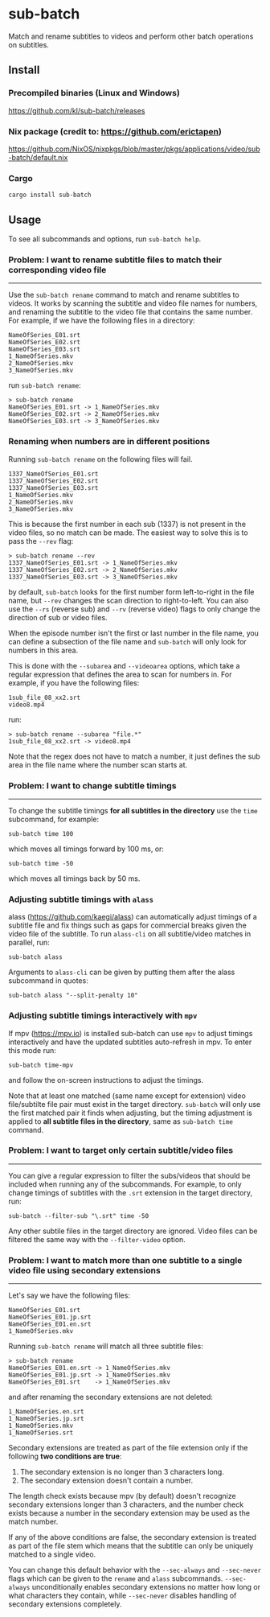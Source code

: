 # sub-batch
Match and rename subtitles to videos and perform other batch operations on subtitles.

## Install

### Precompiled binaries (Linux and Windows)
https://github.com/kl/sub-batch/releases

### Nix package (credit to: https://github.com/erictapen)
https://github.com/NixOS/nixpkgs/blob/master/pkgs/applications/video/sub-batch/default.nix

### Cargo
```cargo install sub-batch```

## Usage

To see all subcommands and options, run ``sub-batch help``.

### Problem: I want to rename subtitle files to match their corresponding video file

---

Use the ```sub-batch rename``` command to match and rename subtitles to videos.
It works by scanning the subtitle and video file names for numbers, and renaming the subtitle to the
video file that contains the same number. For example, if we have the following files in a directory:

```
NameOfSeries_E01.srt
NameOfSeries_E02.srt
NameOfSeries_E03.srt
1_NameOfSeries.mkv
2_NameOfSeries.mkv
3_NameOfSeries.mkv
```

run ``sub-batch rename``:
```
> sub-batch rename
NameOfSeries_E01.srt -> 1_NameOfSeries.mkv
NameOfSeries_E02.srt -> 2_NameOfSeries.mkv
NameOfSeries_E03.srt -> 3_NameOfSeries.mkv
```

### Renaming when numbers are in different positions

Running ``sub-batch rename`` on the following files will fail. 
```
1337_NameOfSeries_E01.srt
1337_NameOfSeries_E02.srt
1337_NameOfSeries_E03.srt
1_NameOfSeries.mkv
2_NameOfSeries.mkv
3_NameOfSeries.mkv
```

This is because the first number in each sub (1337) is not present in the video files, so no match can be made.
The easiest way to solve this is to pass the ``--rev`` flag:

```
> sub-batch rename --rev
1337_NameOfSeries_E01.srt -> 1_NameOfSeries.mkv
1337_NameOfSeries_E02.srt -> 2_NameOfSeries.mkv
1337_NameOfSeries_E03.srt -> 3_NameOfSeries.mkv
```
by default, ``sub-batch`` looks for the first number form left-to-right in the file name,
but ``--rev`` changes the scan direction to right-to-left.
You can also use the ``--rs`` (reverse sub) and ``--rv`` (reverse video) flags to only change
the direction of sub or video files.

When the episode number isn't the first or last number in the file name, you can define a 
subsection of the file name and ``sub-batch`` will only look for numbers in this area.

This is done with the ``--subarea`` and ``--videoarea`` options, which take a regular expression that defines
the area to scan for numbers in. For example, if you have the following files:

```
1sub_file_08_xx2.srt
video8.mp4
```
run:
```
> sub-batch rename --subarea "file.*"
1sub_file_08_xx2.srt -> video8.mp4
```
Note that the regex does not have to match 
a number, it just defines the sub area in the file 
name where the number scan starts at.

### Problem: I want to change subtitle timings

---

To change the subtitle timings __for all subtitles in the directory__ use the `time` subcommand, for example:
```
sub-batch time 100
```
which moves all timings forward by 100 ms, or:
```
sub-batch time -50
```
which moves all timings back by 50 ms.

### Adjusting subtitle timings with `alass`

alass (https://github.com/kaegi/alass) can automatically adjust timings of a subtitle file and fix things such as gaps for commercial breaks
given the video file of the subtitle. To run `alass-cli` on all subtitle/video matches in parallel, run:
```
sub-batch alass
```
Arguments to `alass-cli` can be given by putting them after the alass subcommand in quotes:
```
sub-batch alass "--split-penalty 10"
```

### Adjusting subtitle timings interactively with `mpv`

If mpv (https://mpv.io) is installed sub-batch can use `mpv` to adjust timings interactively and have the updated subtitles auto-refresh in mpv. To enter this mode run:
```
sub-batch time-mpv
```
and follow the on-screen instructions to adjust the timings.

Note that at least one matched (same name except for extension) video file/subtilte file pair must exist in the target directory.
``sub-batch`` will only use the first matched pair it finds when adjusting,
but the timing adjustment is applied to __all subtitle files in the directory__, same as ```sub-batch time``` command.

### Problem: I want to target only certain subtitle/video files

---

You can give a regular expression to filter the subs/videos that should be included when running any of the subcommands.
For example, to only change timings of subtitles with the ``.srt`` extension in the target directory, run:
```
sub-batch --filter-sub "\.srt" time -50
```
Any other subtile files in the target directory are ignored. Video files can be filtered the same way with the ```--filter-video``` option.

### Problem: I want to match more than one subtitle to a single video file using secondary extensions

---

Let's say we have the following files:

```
NameOfSeries_E01.srt
NameOfSeries_E01.jp.srt
NameOfSeries_E01.en.srt
1_NameOfSeries.mkv
```

Running ``sub-batch rename`` will match all three subtitle files:
```
> sub-batch rename
NameOfSeries_E01.en.srt -> 1_NameOfSeries.mkv
NameOfSeries_E01.jp.srt -> 1_NameOfSeries.mkv
NameOfSeries_E01.srt    -> 1_NameOfSeries.mkv
```

and after renaming the secondary extensions are not deleted:
```
1_NameOfSeries.en.srt
1_NameOfSeries.jp.srt
1_NameOfSeries.mkv
1_NameOfSeries.srt
```

Secondary extensions are treated as part of the file extension only if the
following __two conditions are true__:

1. The secondary extension is no longer than 3 characters long.
2. The secondary extension doesn't contain a number.

The length check exists because mpv (by default) doesn't recognize secondary extensions longer than 3 characters,
and the number check exists because a number in the secondary extension may be used as the match number.

If any of the above conditions are false, the secondary extension is treated as part of the file stem
which means that the subtitle can only be uniquely matched to a single video.

You can change this default behavior with the ``--sec-always`` and ``--sec-never`` flags which can be 
given to the ``rename`` and ``alass`` subcommands. ``--sec-always`` unconditionally enables secondary 
extensions no matter how long or what characters they contain, while ```--sec-never``` disables handling of secondary 
extensions completely.